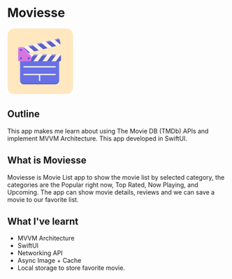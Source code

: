 # Moviesse

![Moviesse-Logo](Documentation/iOS-Moviesse.png)

## Outline

This app makes me learn about using The Movie DB (TMDb) APIs and implement MVVM Architecture. This app developed in SwiftUI.

## What is Moviesse

Moviesse is Movie List app to show the movie list by selected category, the categories are the Popular right now, Top Rated, Now Playing, and Upcoming. The app can show movie details, reviews and we can save a movie to our favorite list.

## What I've learnt

* MVVM Architecture
* SwiftUI
* Networking API
* Async Image + Cache
* Local storage to store favorite movie.
